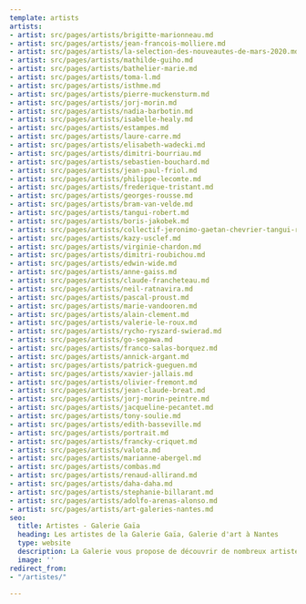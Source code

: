 ```yaml
---
template: artists
artists:
- artist: src/pages/artists/brigitte-marionneau.md
- artist: src/pages/artists/jean-francois-molliere.md
- artist: src/pages/artists/la-selection-des-nouveautes-de-mars-2020.md
- artist: src/pages/artists/mathilde-guiho.md
- artist: src/pages/artists/bathelier-marie.md
- artist: src/pages/artists/toma-l.md
- artist: src/pages/artists/isthme.md
- artist: src/pages/artists/pierre-muckensturm.md
- artist: src/pages/artists/jorj-morin.md
- artist: src/pages/artists/nadia-barbotin.md
- artist: src/pages/artists/isabelle-healy.md
- artist: src/pages/artists/estampes.md
- artist: src/pages/artists/laure-carre.md
- artist: src/pages/artists/elisabeth-wadecki.md
- artist: src/pages/artists/dimitri-bourriau.md
- artist: src/pages/artists/sebastien-bouchard.md
- artist: src/pages/artists/jean-paul-friol.md
- artist: src/pages/artists/philippe-lecomte.md
- artist: src/pages/artists/frederique-tristant.md
- artist: src/pages/artists/georges-rousse.md
- artist: src/pages/artists/bram-van-velde.md
- artist: src/pages/artists/tangui-robert.md
- artist: src/pages/artists/boris-jakobek.md
- artist: src/pages/artists/collectif-jeronimo-gaetan-chevrier-tangui-robert.md
- artist: src/pages/artists/kazy-usclef.md
- artist: src/pages/artists/virginie-chardon.md
- artist: src/pages/artists/dimitri-roubichou.md
- artist: src/pages/artists/edwin-wide.md
- artist: src/pages/artists/anne-gaiss.md
- artist: src/pages/artists/claude-francheteau.md
- artist: src/pages/artists/neil-ratnavira.md
- artist: src/pages/artists/pascal-proust.md
- artist: src/pages/artists/marie-vandooren.md
- artist: src/pages/artists/alain-clement.md
- artist: src/pages/artists/valerie-le-roux.md
- artist: src/pages/artists/rycho-ryszard-swierad.md
- artist: src/pages/artists/go-segawa.md
- artist: src/pages/artists/franco-salas-borquez.md
- artist: src/pages/artists/annick-argant.md
- artist: src/pages/artists/patrick-gueguen.md
- artist: src/pages/artists/xavier-jallais.md
- artist: src/pages/artists/olivier-fremont.md
- artist: src/pages/artists/jean-claude-breat.md
- artist: src/pages/artists/jorj-morin-peintre.md
- artist: src/pages/artists/jacqueline-pecantet.md
- artist: src/pages/artists/tony-soulie.md
- artist: src/pages/artists/edith-basseville.md
- artist: src/pages/artists/portrait.md
- artist: src/pages/artists/francky-criquet.md
- artist: src/pages/artists/valota.md
- artist: src/pages/artists/marianne-abergel.md
- artist: src/pages/artists/combas.md
- artist: src/pages/artists/renaud-allirand.md
- artist: src/pages/artists/daha-daha.md
- artist: src/pages/artists/stephanie-billarant.md
- artist: src/pages/artists/adolfo-arenas-alonso.md
- artist: src/pages/artists/art-galeries-nantes.md
seo:
  title: Artistes - Galerie Gaïa
  heading: Les artistes de la Galerie Gaïa, Galerie d'art à Nantes
  type: website
  description: La Galerie vous propose de découvrir de nombreux artistes contemporains
  image: ''
redirect_from:
- "/artistes/"

---
```


